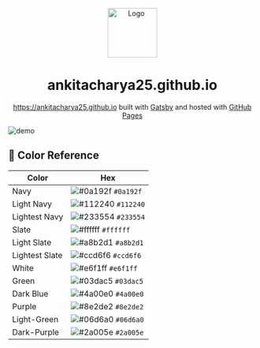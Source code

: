 <div align="center">
  <img alt="Logo" src="https://github.com/ankitacharya25/ankitacharya25.github.io/blob/master/src/images/logo.png" width="100" />
</div>
<h1 align="center">
  ankitacharya25.github.io
</h1>
<p align="center">
  <a href="https://ankitacharya25.github.io" target="_blank">https://ankitacharya25.github.io</a> built with <a href="https://www.gatsbyjs.org/" target="_blank">Gatsby</a> and hosted with <a href="https://www.github.com/" target="_blank">GitHub Pages</a>
</p>

![demo](https://github.com/ankitacharya25/ankitacharya25.github.io/blob/master/src/images/demo.png)


## 🎨 Color Reference

| Color          | Hex                                                                |
| -------------- | ------------------------------------------------------------------ |
| Navy           | ![#0a192f](https://via.placeholder.com/10/0a192f?text=+) `#0a192f` |
| Light Navy     | ![#112240](https://via.placeholder.com/10/0a192f?text=+) `#112240` |
| Lightest Navy  | ![#233554](https://via.placeholder.com/10/303C55?text=+) `#233554` |
| Slate          | ![#ffffff](https://via.placeholder.com/10/ffffff?text=+) `#ffffff` |
| Light Slate    | ![#a8b2d1](https://via.placeholder.com/10/a8b2d1?text=+) `#a8b2d1` |
| Lightest Slate | ![#ccd6f6](https://via.placeholder.com/10/ccd6f6?text=+) `#ccd6f6` |
| White          | ![#e6f1ff](https://via.placeholder.com/10/e6f1ff?text=+) `#e6f1ff` |
| Green          | ![#03dac5](https://via.placeholder.com/10/03dac5?text=+) `#03dac5` |
| Dark Blue      | ![#4a00e0](https://via.placeholder.com/10/4a00e0?text=+) `#4a00e0` |
| Purple         | ![#8e2de2](https://via.placeholder.com/10/8e2de2?text=+) `#8e2de2` |
| Light-Green    | ![#06d6a0](https://via.placeholder.com/10/06d6a0?text=+) `#06d6a0` |
| Dark-Purple    | ![#2a005e](https://via.placeholder.com/10/2a005e?text=+) `#2a005e` |
